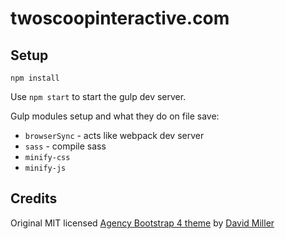 # twoscoopinteractive.com



## Setup

`npm install`

Use `npm start` to start the gulp dev server.

Gulp modules setup and what they do on file save:

* `browserSync` - acts like webpack dev server
* `sass` - compile sass
* `minify-css`
* `minify-js`





## Credits

Original MIT licensed  [Agency Bootstrap 4 theme](https://startbootstrap.com/template-overviews/agency/) by [David Miller](http://davidmiller.io/)
